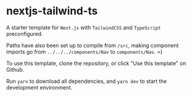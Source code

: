 # nextjs-tailwind-ts

A starter template for `Next.js` with `TailwindCSS` and `TypeScript` preconfigured. 

Paths have also been set up to compile from `/src`, making component imports go from
`../../../components/Nav` to `components/Nav`. =)

To use this template, clone the repository, or click "Use this template" on Github. 

Run `yarn` to download all dependencies, and `yarn dev` to start the development
environment. 
